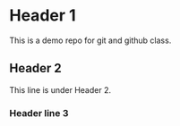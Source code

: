 # Header 1
This is a demo repo for git and github class.

## Header 2
This line is under Header 2.

### Header line 3
